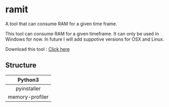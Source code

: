 # ramit
A tool that can consume RAM for a given time frame.

This tool can consume RAM for a given timeframe. It can only be used in Windows for now. In future I will add suppotive versions for OSX and Linux.

Download this tool : <a href="https://github.com/shayansaha85/ramit/raw/master/dist/ramit.exe">Click here</a>

<h2>Structure</h2>

| Python3 |
| :--: |
| pyinstaller |
| memory-profiler |
